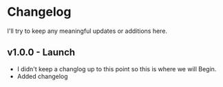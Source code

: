 # Changelog

I'll try to keep any meaningful updates or additions here.

## v1.0.0 - Launch

- I didn't keep a changlog up to this point so this is where we will Begin.
- Added changelog
